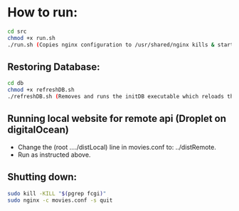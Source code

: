 # How to run:

```bash
cd src
chmod +x run.sh
./run.sh (Copies nginx configuration to /usr/shared/nginx kills & starts an fcgi spawn
```
## Restoring Database:

```bash
cd db
chmod +x refreshDB.sh
./refreshDB.sh (Removes and runs the initDB executable which reloads the tables/records)
```

## Running local website for remote api (Droplet on digitalOcean)
- Change the <Root> (root ..../distLocal) line in movies.conf to: ../distRemote.
- Run as instructed above.
## Shutting down:

```bash
sudo kill -KILL "$(pgrep fcgi)"
sudo nginx -c movies.conf -s quit
```
